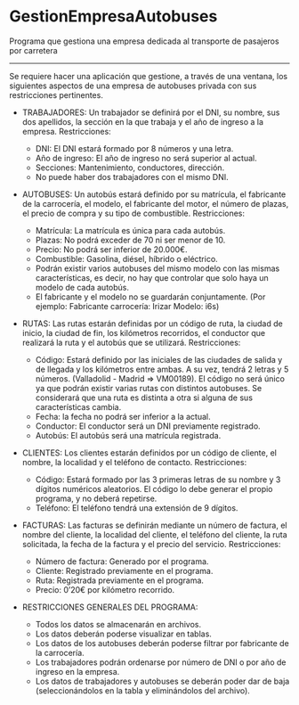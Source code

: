 # GestionEmpresaAutobuses
Programa que gestiona una empresa dedicada al transporte de pasajeros por carretera


****************************************************************************************
Se requiere hacer una aplicación que gestione, a través de una ventana, los
siguientes aspectos de una empresa de autobuses privada con sus restricciones
pertinentes.
  + TRABAJADORES:
    Un trabajador se definirá por el DNI, su nombre, sus dos apellidos, la
sección en la que trabaja y el año de ingreso a la empresa.
    Restricciones:
      - DNI: El DNI estará formado por 8 números y una letra.
      - Año de ingreso: El año de ingreso no será superior al actual.
      - Secciones: Mantenimiento, conductores, dirección.
      - No puede haber dos trabajadores con el mismo DNI.
  + AUTOBUSES:
    Un autobús estará definido por su matrícula, el fabricante de la
carrocería, el modelo, el fabricante del motor, el número de plazas, el precio de compra y su
tipo de combustible.
    Restricciones:
      - Matrícula: La matrícula es única para cada autobús.
      - Plazas: No podrá exceder de 70 ni ser menor de 10.
      - Precio: No podrá ser inferior de 20.000€.
      - Combustible: Gasolina, diésel, híbrido o eléctrico.
      - Podrán existir varios autobuses del mismo modelo con las
mismas características, es decir, no hay que controlar que solo haya un modelo de cada
autobús.
      - El fabricante y el modelo no se guardarán conjuntamente.
            (Por ejemplo:
                  Fabricante carrocería: Irizar
                  Modelo: i6s)
  + RUTAS:
    Las rutas estarán definidas por un código de ruta, la ciudad de inicio,
la ciudad de fin, los kilómetros recorridos, el conductor que realizará la ruta y el autobús que
se utilizará.
    Restricciones:
      - Código: Estará definido por las iniciales de las ciudades de
salida y de llegada y los kilómetros entre ambas. A su vez, tendrá 2 letras y 5 números.
(Valladolid - Madrid => VM00189). El código no será único ya que podrán existir varias rutas
con distintos autobuses. Se considerará que una ruta es distinta a otra si alguna de sus
características cambia.
      - Fecha: la fecha no podrá ser inferior a la actual.
      - Conductor: El conductor será un DNI previamente registrado.
      - Autobús: El autobús será una matrícula registrada.
  + CLIENTES:
    Los clientes estarán definidos por un código de cliente, el nombre, la
localidad y el teléfono de contacto.
    Restricciones:
      - Código: Estará formado por las 3 primeras letras de su
nombre y 3 dígitos numéricos aleatorios. El código lo debe generar el propio programa, y no
deberá repetirse.
      - Teléfono: El teléfono tendrá una extensión de 9 dígitos.
  + FACTURAS:
    Las facturas se definirán mediante un número de factura, el nombre
del cliente, la localidad del cliente, el teléfono del cliente, la ruta solicitada, la fecha de la
factura y el precio del servicio.
    Restricciones:
      - Número de factura: Generado por el programa.
      - Cliente: Registrado previamente en el programa.
      - Ruta: Registrada previamente en el programa.
      - Precio: 0’20€ por kilómetro recorrido.
      
  + RESTRICCIONES GENERALES DEL PROGRAMA:
      - Todos los datos se almacenarán en archivos.
      - Los datos deberán poderse visualizar en tablas.
      - Los datos de los autobuses deberán poderse filtrar por fabricante de la
carrocería.
      - Los trabajadores podrán ordenarse por número de DNI o por año de ingreso
en la empresa.
      - Los datos de trabajadores y autobuses se deberán poder dar de baja
(seleccionándolos en la tabla y eliminándolos del archivo).

